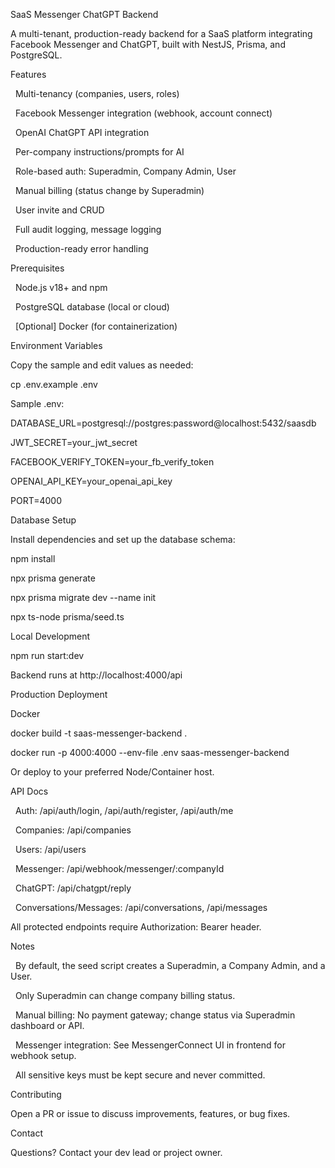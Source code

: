 SaaS Messenger ChatGPT Backend



A multi-tenant, production-ready backend for a SaaS platform integrating Facebook Messenger and ChatGPT, built with NestJS, Prisma, and PostgreSQL.

Features



&nbsp;   Multi-tenancy (companies, users, roles)



&nbsp;   Facebook Messenger integration (webhook, account connect)



&nbsp;   OpenAI ChatGPT API integration



&nbsp;   Per-company instructions/prompts for AI



&nbsp;   Role-based auth: Superadmin, Company Admin, User



&nbsp;   Manual billing (status change by Superadmin)



&nbsp;   User invite and CRUD



&nbsp;   Full audit logging, message logging



&nbsp;   Production-ready error handling



Prerequisites



&nbsp;   Node.js v18+ and npm



&nbsp;   PostgreSQL database (local or cloud)



&nbsp;   \[Optional] Docker (for containerization)



Environment Variables



Copy the sample and edit values as needed:



cp .env.example .env



Sample .env:



DATABASE\_URL=postgresql://postgres:password@localhost:5432/saasdb

JWT\_SECRET=your\_jwt\_secret

FACEBOOK\_VERIFY\_TOKEN=your\_fb\_verify\_token

OPENAI\_API\_KEY=your\_openai\_api\_key

PORT=4000

Database Setup



Install dependencies and set up the database schema:



npm install

npx prisma generate

npx prisma migrate dev --name init

npx ts-node prisma/seed.ts

Local Development



npm run start:dev



Backend runs at http://localhost:4000/api

Production Deployment



Docker



docker build -t saas-messenger-backend .

docker run -p 4000:4000 --env-file .env saas-messenger-backend



Or deploy to your preferred Node/Container host.

API Docs



&nbsp;   Auth: /api/auth/login, /api/auth/register, /api/auth/me



&nbsp;   Companies: /api/companies



&nbsp;   Users: /api/users



&nbsp;   Messenger: /api/webhook/messenger/:companyId



&nbsp;   ChatGPT: /api/chatgpt/reply



&nbsp;   Conversations/Messages: /api/conversations, /api/messages



All protected endpoints require Authorization: Bearer <JWT> header.

Notes



&nbsp;   By default, the seed script creates a Superadmin, a Company Admin, and a User.



&nbsp;   Only Superadmin can change company billing status.



&nbsp;   Manual billing: No payment gateway; change status via Superadmin dashboard or API.



&nbsp;   Messenger integration: See MessengerConnect UI in frontend for webhook setup.



&nbsp;   All sensitive keys must be kept secure and never committed.



Contributing



Open a PR or issue to discuss improvements, features, or bug fixes.

Contact



Questions? Contact your dev lead or project owner.

